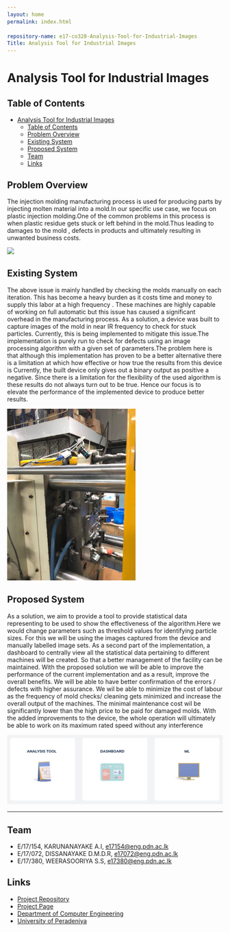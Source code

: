 ```yaml
---
layout: home
permalink: index.html

repository-name: e17-co328-Analysis-Tool-for-Industrial-Images
Title: Analysis Tool for Industrial Images
---
```


[comment]: # "This is the standard layout for the project, but you can clean this and use your own template"

#  Analysis Tool for Industrial Images

## Table of Contents
- [Analysis Tool for Industrial Images](#analysis-tool-for-industrial-images)
  - [Table of Contents](#table-of-contents)
  - [Problem Overview](#problem-overview)
  - [Existing System](#existing-system)
  - [Proposed System](#proposed-system)
  - [Team](#team)
  - [Links](#links)

## Problem Overview

The injection molding manufacturing process is used for producing parts by injecting molten material into a mold.In our specific use case, we focus on plastic injection molding.One of the common problems in this process is when plastic residue gets stuck or left behind in the mold.Thus leading to damages to the mold , defects in products and ultimately resulting in unwanted business costs.

<img src = "docs/images/injection_moulding_process.gif">

## Existing System

The above issue is mainly handled by checking the molds manually on each iteration. This has become a heavy burden as it costs time and money to supply this labor at a high frequency . These machines are highly capable of working on full automatic but this issue has caused a significant overhead in the manufacturing process. As a solution, a device was built to capture images of the mold in near IR frequency to check for stuck particles. Currently, this is being implemented to mitigate this issue.The implementation is purely run to check for defects using an image processing algorithm with a given set of parameters.The problem here is that although this implementation has proven to be a better alternative there is a limitation at which how effective or how true the results from this device is Currently, the built device only gives out a binary output as positive a negative. Since there is a limitation for the flexibility of the used algorithm is these results do not always turn out to be true. Hence our focus is to elevate the performance of the implemented device to produce better results.

<img src = "docs/images/mold-camera.jpg" width="300">

## Proposed System

As a solution, we aim to provide a tool to provide statistical data representing to be used to show the effectiveness of the algorithm.Here we would change parameters such as threshold values for identifying particle sizes. For this we will be using the images captured from the device and manually labelled image sets. As a second part of the implementation, a dashboard to centrally view all the statistical data pertaining to different machines will be created. So that a better management of the facility can be maintained. With the proposed solution we will be able to improve the performance of the current implementation and as a result, improve the overall benefits. We will be able to have better confirmation of the errors / defects with higher assurance. We wil be able to minimize the cost of labour as the frequency of mold checks/ cleaning gets minimized and increase the overall output of the machines. The minimal maintenance cost wil be significantly lower than the high price to be paid for damaged molds. With the added improvements to the device, the whole operation will ultimately be able to work on its maximum rated speed without any interference

<img src = "docs/images/solution.png">

---

## Team
-  E/17/154, KARUNANAYAKE A.I, [e17154@eng.pdn.ac.lk](mailto:name@email.com)
-  E/17/072, DISSANAYAKE D.M.D.R, [e17072@eng.pdn.ac.lk](mailto:name@email.com)
-  E/17/380, WEERASOORIYA S.S, [e17380@eng.pdn.ac.lk](mailto:name@email.com)



## Links
<!-- - [Project Page](https://cepdnaclk.github.io/e17-3yp) -->
- [Project Repository](https://github.com/cepdnaclk/e17-co328-Analysis-Tool-for-Industrial-Images)
- [Project Page](https://cepdnaclk.github.io/e17-Analysis-Tool-for-Industrial-Images)
- [Department of Computer Engineering](http://www.ce.pdn.ac.lk/)
- [University of Peradeniya](https://eng.pdn.ac.lk/)


[//]: # (Please refer this to learn more about Markdown syntax)
[//]: # (https://github.com/adam-p/markdown-here/wiki/Markdown-Cheatsheet)
